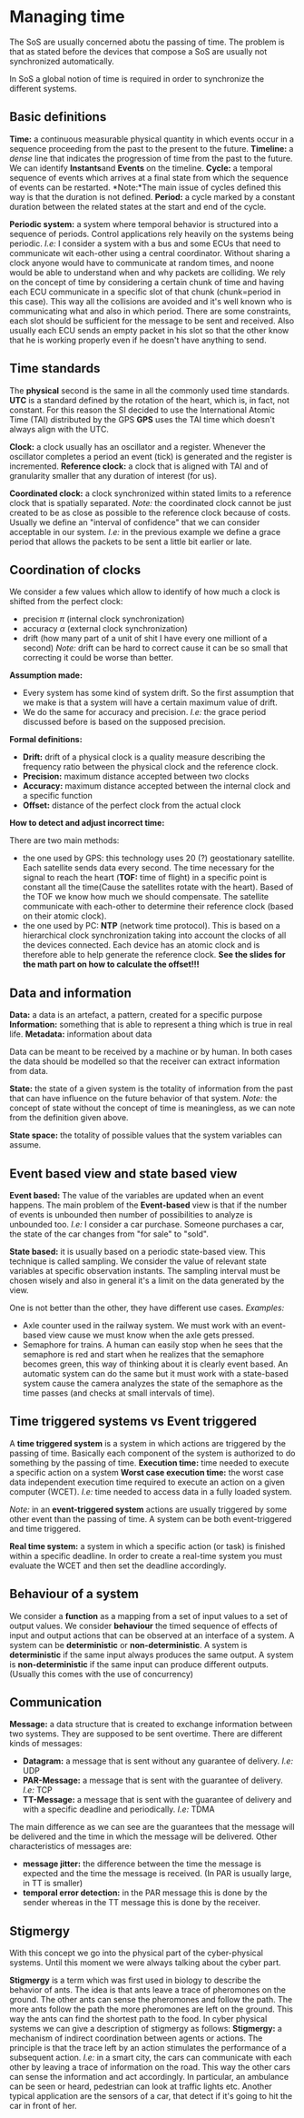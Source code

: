 # Managing time

The SoS are usually concerned abotu the passing of time. The problem is that as stated before the devices that compose a SoS are usually not synchronized automatically.

In SoS a global notion of time is required in order to synchronize the different systems.

## Basic definitions

**Time:** a continuous measurable physical quantity in which events occur in a sequence proceeding from the past to the present to the future.
**Timeline:** a *dense* line that indicates the progression of time from the past to the future. We can identify **Instants**and **Events** on the timeline.
**Cycle:** a temporal sequence of events which arrives at a final state from which the sequence of events can be restarted. *Note:*The main issue of cycles defined this way is that the duration is not defined.
**Period:** a cycle marked by a constant duration between the related states at the start and end of the cycle.

**Periodic system:** a system where temporal behavior is structured into a sequence of periods.
Control applications rely heavily on the systems being periodic.
*I.e:* I consider a system with a bus and some ECUs that need to communicate wit each-other using a central coordinator. Without sharing a clock anyone would have to communicate at random times, and noone would be able to understand when and why packets are colliding. We rely on the concept of time by considering a certain chunk of time and having each ECU communicate in a specific slot of that chunk (chunk=period in this case). This way all the collisions are avoided and it's well known who is communicating what and also in which period. There are some constraints, each slot should be sufficient for the message to be sent and received. Also usually each ECU sends an empty packet in his slot so that the other know that he is working properly even if he doesn't have anything to send.

## Time standards

The **physical** second is the same in all the commonly used time standards.
**UTC** is a standard defined by the rotation of the heart, which is, in fact, not constant. For this reason the SI decided to use the International Atomic Time (TAI) distributed by the GPS
**GPS** uses the TAI time which doesn't always align with the UTC.

**Clock:** a clock usually has an oscillator and a register. Whenever the oscillator completes a period an event (tick) is generated and the register is incremented.
**Reference clock:** a clock that is aligned with TAI and of granularity smaller that any duration of interest (for us).

**Coordinated clock:** a clock synchronized within stated limits to a reference clock that is spatially separated.
*Note:* the coordinated clock cannot be just created to be as close as possible to the reference clock because of costs. Usually we define an "interval of confidence" that we can consider acceptable in our system. *I.e:* in the previous example we define a grace period that allows the packets to be sent a little bit earlier or late.

## Coordination of clocks

We consider a few values which allow to identify of how much a clock is shifted from the perfect clock:
- precision $\pi$ (internal clock synchronization)
- accuracy $\alpha$ (external clock synchronization)
- drift (how many part of a unit of shit I have every one milliont of a second)
*Note:* drift can be hard to correct cause it can be so small that correcting it could be worse than better.

**Assumption made:**
- Every system has some kind of system drift. So the first assumption that we make is that a system will have a certain maximum value of drift.
- We do the same for accuracy and precision. *I.e:* the grace period discussed before is based on the supposed precision.

**Formal definitions:**
- **Drift:** drift of a physical clock is a quality measure describing the frequency ratio between the physical clock and the reference clock.
- **Precision:** maximum distance accepted between two clocks
- **Accuracy:** maximum distance accepted between the internal clock and a specific function
- **Offset:** distance of the perfect clock from the actual clock

**How to detect and adjust incorrect time:**

There are two main methods:
- the one used by GPS: this technology uses 20 (?) geostationary satellite. Each satellite sends data every second. The time necessary for the signal to reach the heart (**TOF:** time of flight) in a specific point is constant all the time(Cause the satellites rotate with the heart). Based of the TOF we know how much we should compensate. The satellite communicate with each-other to determine their reference clock (based on their atomic clock).
- the one used by PC: **NTP** (network time protocol). This is based on a hierarchical clock synchronization taking into account the clocks of all the devices connected. Each device has an atomic clock and is therefore able to help generate the reference clock.
**See the slides for the math part on how to calculate the offset!!!**

## Data and information

**Data:** a data is an artefact, a pattern, created for a specific purpose
**Information:** something that is able to represent a thing which is true in real life.
**Metadata:** information about data

Data can be meant to be received by a machine or by human. In both cases the data should be modelled so that the receiver can extract information from data.

**State:** the state of a given system is the totality of information from the past that can have influence on the future behavior of that system.
*Note:* the concept of state without the concept of time is meaningless, as we can note from the definition given above.

**State space:** the totality of possible values that the system variables can assume.

## Event based view and state based view

**Event based:**
The value of the variables are updated when an event happens.
The main problem of the **Event-based** view is that if the number of events is unbounded then number of possibilities to analyze is unbounded too.
*I.e:* I consider a car purchase. Someone purchases a car, the state of the car changes from "for sale" to "sold".

**State based:**
it is usually based on a periodic state-based view. This technique is called sampling.
We consider the value of relevant state variables at specific observation instants. The sampling interval must be chosen wisely and also in general it's a limit on the data generated by the view.

One is not better than the other, they have different use cases.
*Examples:*
- Axle counter used in the railway system. We must work with an event-based view cause we must know when the axle gets pressed.
- Semaphore for trains. A human can easily stop when he sees that the semaphore is red and start when he realizes that the semaphore becomes green, this way of thinking about it is clearly event based. An automatic system can do the same but it must work with a state-based system cause the camera analyzes the state of the semaphore as the time passes (and checks at small intervals of time).

## Time triggered systems vs Event triggered

A **time triggered system** is a system in which actions are triggered by the passing of time. Basically each component of the system is authorized to do something by the passing of time.
**Execution time:** time needed to execute a specific action on a system
**Worst case execution time:** the worst case data independent execution time required to execute an action on a given computer (WCET). *I.e:* time needed to access data in a fully loaded system.

*Note:* in an **event-triggered system** actions are usually triggered by some other event than the passing of time. A system can be both event-triggered and time triggered.

**Real time system:** a system in which a specific action (or task) is finished within a specific deadline. In order to create a real-time system you must evaluate the WCET and then set the deadline accordingly.

## Behaviour of a system

We consider a **function** as a mapping from a set of input values to a set of output values.
We consider **behaviour** the timed sequence of effects of input and output actions that can be observed at an interface of a system.
A system can be **deterministic** or **non-deterministic**.
A system is **deterministic** if the same input always produces the same output.
A system is **non-deterministic** if the same input can produce different outputs. (Usually this comes with the use of concurrency)

## Communication

**Message:** a data structure that is created to exchange information between two systems. They are supposed to be sent overtime.
There are different kinds of messages:
- **Datagram:** a message that is sent without any guarantee of delivery. *I.e:* UDP
- **PAR-Message:** a message that is sent with the guarantee of delivery. *I.e:* TCP
- **TT-Message:** a message that is sent with the guarantee of delivery and with a specific deadline and periodically. *I.e:* TDMA

The main difference as we can see are the guarantees that the message will be delivered and the time in which the message will be delivered.
Other characteristics of messages are:
- **message jitter:** the difference between the time the message is expected and the time the message is received. (In PAR is usually large, in TT is smaller)
- **temporal error detection:** in the PAR message this is done by the sender whereas in the TT message this is done by the receiver.

## Stigmergy

With this concept we go into the physical part of the cyber-physical systems. Until this moment we were always talking about the cyber part.

**Stigmergy** is a term which was first used in biology to describe the behavior of ants. The idea is that ants leave a trace of pheromones on the ground. The other ants can sense the pheromones and follow the path. The more ants follow the path the more pheromones are left on the ground. This way the ants can find the shortest path to the food.
In cyber physical systems we can give a description of stigmergy as follows:
**Stigmergy:** a mechanism of indirect coordination between agents or actions. The principle is that the trace left by an action stimulates the performance of a subsequent action.
*I.e:* in a smart city, the cars can communicate with each other by leaving a trace of information on the road. This way the other cars can sense the information and act accordingly. In particular, an ambulance can be seen or heard, pedestrian can look at traffic lights etc. Another typical application are the sensors of a car, that detect if it's going to hit the car in front of her.
